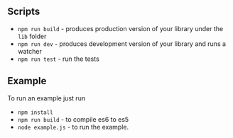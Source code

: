 ## Scripts

* `npm run build` - produces production version of your library under the `lib` folder
* `npm run dev` - produces development version of your library and runs a watcher
* `npm run test` - run the tests

## Example

To run an example just run

* `npm install`
* `npm run build` - to compile es6 to es5
* `node example.js` - to run the example.
